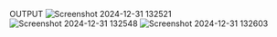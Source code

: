 OUTPUT
![Screenshot 2024-12-31 132521](https://github.com/user-attachments/assets/5c529e91-d4c8-4d4f-9f80-00b818ea2959)
![Screenshot 2024-12-31 132548](https://github.com/user-attachments/assets/cfa9b6a0-1381-4325-8c0c-02cc820db4f4)
![Screenshot 2024-12-31 132603](https://github.com/user-attachments/assets/4452436d-665a-401f-8c36-e15fea270bb0)
